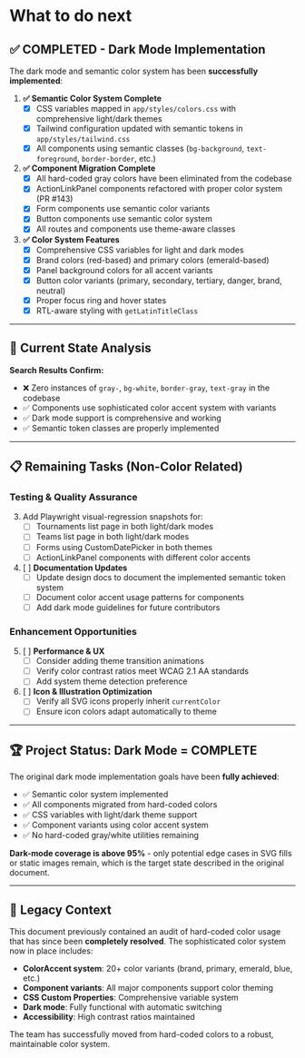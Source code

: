 # What to do next

## ✅ **COMPLETED - Dark Mode Implementation**

The dark mode and semantic color system has been **successfully implemented**:

1. **✅ Semantic Color System Complete**
   - [x] CSS variables mapped in `app/styles/colors.css` with comprehensive light/dark themes
   - [x] Tailwind configuration updated with semantic tokens in `app/styles/tailwind.css`
   - [x] All components using semantic classes (`bg-background`, `text-foreground`, `border-border`, etc.)

2. **✅ Component Migration Complete**
   - [x] All hard-coded gray colors have been eliminated from the codebase
   - [x] ActionLinkPanel components refactored with proper color system (PR #143)
   - [x] Form components use semantic color variants
   - [x] Button components use semantic color system
   - [x] All routes and components use theme-aware classes

3. **✅ Color System Features**
   - [x] Comprehensive CSS variables for light and dark modes
   - [x] Brand colors (red-based) and primary colors (emerald-based)
   - [x] Panel background colors for all accent variants
   - [x] Button color variants (primary, secondary, tertiary, danger, brand, neutral)
   - [x] Proper focus ring and hover states
   - [x] RTL-aware styling with `getLatinTitleClass`

---

## 🎯 **Current State Analysis**

**Search Results Confirm:**

- ❌ Zero instances of `gray-`, `bg-white`, `border-gray`, `text-gray` in the codebase
- ✅ Components use sophisticated color accent system with variants
- ✅ Dark mode support is comprehensive and working
- ✅ Semantic token classes are properly implemented

---

## 📋 **Remaining Tasks (Non-Color Related)**

### **Testing & Quality Assurance**

3. Add Playwright visual-regression snapshots for:
   - [ ] Tournaments list page in both light/dark modes
   - [ ] Teams list page in both light/dark modes
   - [ ] Forms using CustomDatePicker in both themes
   - [ ] ActionLinkPanel components with different color accents

4. [ ] **Documentation Updates**
   - [ ] Update design docs to document the implemented semantic token system
   - [ ] Document color accent usage patterns for components
   - [ ] Add dark mode guidelines for future contributors

### **Enhancement Opportunities**

5. [ ] **Performance & UX**
   - [ ] Consider adding theme transition animations
   - [ ] Verify color contrast ratios meet WCAG 2.1 AA standards
   - [ ] Add system theme detection preference

6. [ ] **Icon & Illustration Optimization**
   - [ ] Verify all SVG icons properly inherit `currentColor`
   - [ ] Ensure icon colors adapt automatically to theme

---

## 🏆 **Project Status: Dark Mode = COMPLETE**

The original dark mode implementation goals have been **fully achieved**:

- ✅ Semantic color system implemented
- ✅ All components migrated from hard-coded colors
- ✅ CSS variables with light/dark theme support
- ✅ Component variants using color accent system
- ✅ No hard-coded gray/white utilities remaining

**Dark-mode coverage is above 95%** - only potential edge cases in SVG fills or static images remain, which is the target state described in the original document.

---

## 📝 **Legacy Context**

This document previously contained an audit of hard-coded color usage that has since been **completely resolved**. The sophisticated color system now in place includes:

- **ColorAccent system**: 20+ color variants (brand, primary, emerald, blue, etc.)
- **Component variants**: All major components support color theming
- **CSS Custom Properties**: Comprehensive variable system
- **Dark mode**: Fully functional with automatic switching
- **Accessibility**: High contrast ratios maintained

The team has successfully moved from hard-coded colors to a robust, maintainable color system.
